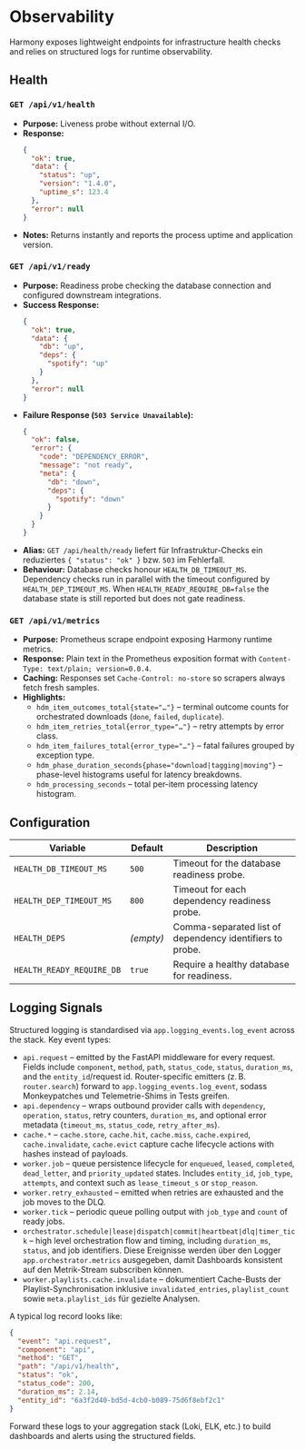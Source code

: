 # Observability

Harmony exposes lightweight endpoints for infrastructure health checks and relies on structured logs for runtime observability.

## Health

### `GET /api/v1/health`
- **Purpose:** Liveness probe without external I/O.
- **Response:**
  ```json
  {
    "ok": true,
    "data": {
      "status": "up",
      "version": "1.4.0",
      "uptime_s": 123.4
    },
    "error": null
  }
  ```
- **Notes:** Returns instantly and reports the process uptime and application version.

### `GET /api/v1/ready`
- **Purpose:** Readiness probe checking the database connection and configured downstream integrations.
- **Success Response:**
  ```json
  {
    "ok": true,
    "data": {
      "db": "up",
      "deps": {
        "spotify": "up"
      }
    },
    "error": null
  }
  ```
- **Failure Response (`503 Service Unavailable`):**
  ```json
  {
    "ok": false,
    "error": {
      "code": "DEPENDENCY_ERROR",
      "message": "not ready",
      "meta": {
        "db": "down",
        "deps": {
          "spotify": "down"
        }
      }
    }
  }
  ```
- **Alias:** `GET /api/health/ready` liefert für Infrastruktur-Checks ein reduziertes `{ "status": "ok" }` bzw. `503` im Fehlerfall.
- **Behaviour:** Database checks honour `HEALTH_DB_TIMEOUT_MS`. Dependency checks run in parallel with the timeout configured by `HEALTH_DEP_TIMEOUT_MS`. When `HEALTH_READY_REQUIRE_DB=false` the database state is still reported but does not gate readiness.

### `GET /api/v1/metrics`
- **Purpose:** Prometheus scrape endpoint exposing Harmony runtime metrics.
- **Response:** Plain text in the Prometheus exposition format with `Content-Type: text/plain; version=0.0.4`.
- **Caching:** Responses set `Cache-Control: no-store` so scrapers always fetch fresh samples.
- **Highlights:**
  - `hdm_item_outcomes_total{state="…"}` – terminal outcome counts for orchestrated downloads (`done`, `failed`, `duplicate`).
  - `hdm_item_retries_total{error_type="…"}` – retry attempts by error class.
  - `hdm_item_failures_total{error_type="…"}` – fatal failures grouped by exception type.
  - `hdm_phase_duration_seconds{phase="download|tagging|moving"}` – phase-level histograms useful for latency breakdowns.
  - `hdm_processing_seconds` – total per-item processing latency histogram.

## Configuration

| Variable | Default | Description |
| --- | --- | --- |
| `HEALTH_DB_TIMEOUT_MS` | `500` | Timeout for the database readiness probe. |
| `HEALTH_DEP_TIMEOUT_MS` | `800` | Timeout for each dependency readiness probe. |
| `HEALTH_DEPS` | _(empty)_ | Comma-separated list of dependency identifiers to probe. |
| `HEALTH_READY_REQUIRE_DB` | `true` | Require a healthy database for readiness. |

## Logging Signals

Structured logging is standardised via `app.logging_events.log_event` across the stack. Key event types:

- `api.request` – emitted by the FastAPI middleware for every request. Fields include `component`, `method`, `path`, `status_code`, `status`, `duration_ms`, and the `entity_id`/request id. Router-specific emitters (z. B. `router.search`) forward to `app.logging_events.log_event`, sodass Monkeypatches und Telemetrie-Shims in Tests greifen.
- `api.dependency` – wraps outbound provider calls with `dependency`, `operation`, `status`, retry counters, `duration_ms`, and optional error metadata (`timeout_ms`, `status_code`, `retry_after_ms`).
- `cache.*` – `cache.store`, `cache.hit`, `cache.miss`, `cache.expired`, `cache.invalidate`, `cache.evict` capture cache lifecycle actions with hashes instead of payloads.
- `worker.job` – queue persistence lifecycle for `enqueued`, `leased`, `completed`, `dead_letter`, and `priority_updated` states. Includes `entity_id`, `job_type`, `attempts`, and context such as `lease_timeout_s` or `stop_reason`.
- `worker.retry_exhausted` – emitted when retries are exhausted and the job moves to the DLQ.
- `worker.tick` – periodic queue polling output with `job_type` and `count` of ready jobs.
- `orchestrator.schedule|lease|dispatch|commit|heartbeat|dlq|timer_tick` – high level orchestration flow and timing, including `duration_ms`, `status`, and job identifiers. Diese Ereignisse werden über den Logger `app.orchestrator.metrics` ausgegeben, damit Dashboards konsistent auf den Metrik-Stream subscriben können.
- `worker.playlists.cache.invalidate` – dokumentiert Cache-Busts der Playlist-Synchronisation inklusive `invalidated_entries`, `playlist_count` sowie `meta.playlist_ids` für gezielte Analysen.

A typical log record looks like:

```json
{
  "event": "api.request",
  "component": "api",
  "method": "GET",
  "path": "/api/v1/health",
  "status": "ok",
  "status_code": 200,
  "duration_ms": 2.14,
  "entity_id": "6a3f2d40-bd5d-4cb0-b089-75d6f8ebf2c1"
}
```

Forward these logs to your aggregation stack (Loki, ELK, etc.) to build dashboards and alerts using the structured fields.
